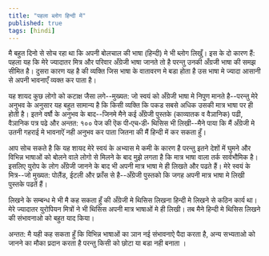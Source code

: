 ```yaml
---
title: "पहला ब्लोग हिन्दी में"
published: true
tags: [hindi]
---
```


मै बहुत दिनो से सोच रहा था कि अपनी बोलचाल की भाषा (हिन्दी) मे भी ब्लोग लिखुँ। इस के दो कारण हैं: पहला यह कि मेरे ज्यादातर मित्र और परिवार अँग्रेजी भाषा जानते तो है परन्तु उनकी अँग्रजी भाषा की समझ सीमित है। दुसरा कारण यह है की व्यक्ति जिस भाषा के वातावरण मे बडा होता है उस भाषा मे ज्यादा आसानी से अपनी भावनाएँ व्यक्त कर पाता है। 

यह शायद कुछ लोगो को कटाक्ष जैसा लगे--मुख्यत: जो स्वयं को अँग्रेजी भाषा मे निपुण मानते है--परन्तु मेरे अनुभव के अनुसार यह बहुत सामान्य है कि किसी व्यक्ति कि पकड सबसे अधिक उसकी मात्र भाषा पर ही होती है। इतने वर्षौ के अनुभव के बाद--जिनमे मैने कई अँग्रेजी पुस्तके (काव्यातक व वैञानिक) पढी, वैञानिक पत्र पढे और अन्तत: १०० पेज की ऎक पी॰एच॰डी॰ थिसिस भी लिखी--मैने पाया कि मैं अँग्रेजी मे उतनी गहराई मे भावनाऎं नही अनुभव कर पाता जितना की मैं हिन्दी में कर सकता हुँ। 

आप सोच सकते है कि यह शायद मेरे स्वयं के अभ्यास मे कमी के कारण है परन्तु इतने देशों में घुमने और विभिन्न भाषाओं को बोलने वाले लोगो से मिलने के बाद मुझे लगता है कि मात्र भाषा वाला तर्क सार्वभौमिक है। इसलिए युरोप के लोग अँग्रेजी जानने के बाद भी अपनी मात्र भाषा मे ही लिखते और पढते हैं। मेरे स्वयं के मित्र--जो मुख्यत: पोलैंड, ईटली और फ्राँस से है--अँग्रेजी पुस्तको कि जगह अपनी मात्र भाषा मे लिखी पुस्तके पढतें हैं।

लिखने के सम्बन्ध मे भी मै कह सकता हुँ की अँग्रेजी मे थिसिस लिखना हिन्दी मे लिखने से कठिन कार्य था। मेरे ज्यादातर युरोपियन मित्रों ने भी थिसिस अपनी मात्र भाषाओं मे ही लिखी। तब मैने हिन्दी मे थिसिस लिखने की संभावनाओ को बहुत याद किया।

अन्तत: मै यही कह सकता हुँ कि विभिन्न भाषाओं का ञान नई संभावनाऐ पैदा करता है, अन्य सभ्यताओ को जानने का मौका प्रदान करता है परन्तु किसी को छोटा या बडा नही बनाता ।
